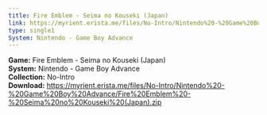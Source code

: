 ```yaml
---
title: Fire Emblem - Seima no Kouseki (Japan)
link: https://myrient.erista.me/files/No-Intro/Nintendo%20-%20Game%20Boy%20Advance/Fire%20Emblem%20-%20Seima%20no%20Kouseki%20(Japan).zip
type: single1
System: Nintendo - Game Boy Advance
---
```

<b>Game:</b> Fire Emblem - Seima no Kouseki (Japan)<br>
<b>System:</b> Nintendo - Game Boy Advance<br>
<b>Collection:</b> No-Intro<br>
<b>Download:</b> https://myrient.erista.me/files/No-Intro/Nintendo%20-%20Game%20Boy%20Advance/Fire%20Emblem%20-%20Seima%20no%20Kouseki%20(Japan).zip